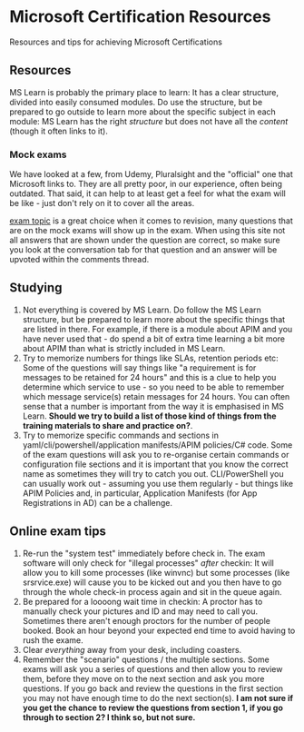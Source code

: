 # Microsoft Certification Resources
Resources and tips for achieving Microsoft Certifications

## Resources
MS Learn is probably the primary place to learn: It has a clear structure, divided into easily consumed modules. Do use the structure, but be prepared to go outside to learn more about the specific subject in each module: MS Learn has the right *structure* but does not have all the *content* (though it often links to it). 

### Mock exams
We have looked at a few, from Udemy, Pluralsight and the "official" one that Microsoft links to. They are all pretty poor, in our experience, often being outdated. That said, it can help to at least get a feel for what the exam will be like - just don't rely on it to cover all the areas.

[exam topic](https://www.examtopics.com) is a great choice when it comes to revision, many questions that are on the mock exams will show up in the exam. When using this site not all answers that are shown under the question are correct, so make sure you look at the conversation tab for that question and an answer will be upvoted within the comments thread.

## Studying
1. Not everything is covered by MS Learn. Do follow the MS Learn structure, but be prepared to learn more about the specific things that are listed in there. For example, if there is a module about APIM and you have never used that - do spend a bit of extra time learning a bit more about APIM than what is strictly included in MS Learn.
2. Try to memorize numbers for things like SLAs, retention periods etc: Some of the questions will say things like "a requirement is for messages to be retained for 24 hours" and this is a clue to help you determine which service to use - so you need to be able to remember which message service(s) retain messages for 24 hours. You can often sense that a number is important from the way it is emphasised in MS Learn. **Should we try to build a list of those kind of things from the training materials to share and practice on?**.
3. Try to memorize specific commands and sections in yaml/cli/powershell/application manifests/APIM policies/C# code. Some of the exam questions will ask you to re-organise certain commands or configuration file sections and it is important that you know the correct name as sometimes they will try to catch you out. CLI/PowerShell you can usually work out - assuming you use them regularly - but things like APIM Policies and, in particular, Application Manifests (for App Registrations in AD) can be a challenge.

## Online exam tips
1. Re-run the "system test" immediately before check in. The exam software will only check for "illegal processes" *after* checkin: It will allow you to kill some processes (like winvnc) but some processes (like srsrvice.exe) will cause you to be kicked out and you then have to go through the whole check-in process again and sit in the queue again.
2. Be prepared for a loooong wait time in checkin: A proctor has to manually check your pictures and ID and may need to call you. Sometimes there aren't enough proctors for the number of people booked. Book an hour beyond your expected end time to avoid having to rush the exame.
3. Clear *everything* away from your desk, including coasters.
4. Remember the "scenario" questions / the multiple sections. Some exams will ask you a series of questions and then allow you to review them, before they move on to the next section and ask you more questions. If you go back and review the questions in the first section you may not have enough time to do the next section(s). **I am not sure if you get the chance to review the questions from section 1, if you go through to section 2? I think so, but not sure.**


